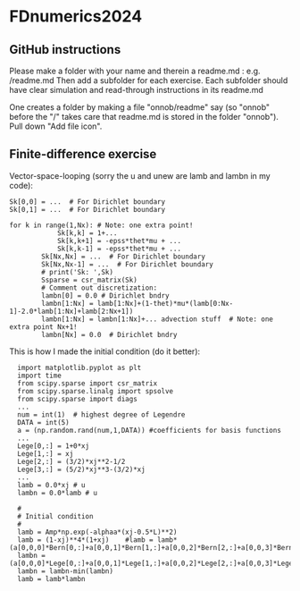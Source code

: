 # FDnumerics2024

## GitHub instructions
Please make a folder with your name and therein a readme.md : e.g. <yourname>/readme.md
Then add a subfolder for each exercise. Each subfolder should have clear simulation and read-through instructions in its readme.md

One creates a folder by making a file "onnob/readme" say (so "onnob" before the "/" takes care that readme.md is stored in the folder "onnob"). Pull down "Add file icon".

## Finite-difference exercise

Vector-space-looping (sorry the u and unew are lamb and lambn in my code):
```
Sk[0,0] = ...  # For Dirichlet boundary
Sk[0,1] = ...  # For Dirichlet boundary
  
for k in range(1,Nx): # Note: one extra point!
            Sk[k,k] = 1+...
            Sk[k,k+1] = -epss*thet*mu + ...
            Sk[k,k-1] = -epss*thet*mu + ...
        Sk[Nx,Nx] = ...  # For Dirichlet boundary
        Sk[Nx,Nx-1] = ...  # For Dirichlet boundary
        # print('Sk: ',Sk)
        Ssparse = csr_matrix(Sk)
        # Comment out discretization:
        lambn[0] = 0.0 # Dirichlet bndry 
        lambn[1:Nx] = lamb[1:Nx]+(1-thet)*mu*(lamb[0:Nx-1]-2.0*lamb[1:Nx]+lamb[2:Nx+1])
        lambn[1:Nx] = lambn[1:Nx]+... advection stuff  # Note: one extra point Nx+1!
        lambn[Nx] = 0.0  # Dirichlet bndry 
```

This is how I made the initial condition (do it better):
  ```
    import matplotlib.pyplot as plt
    import time
    from scipy.sparse import csr_matrix
    from scipy.sparse.linalg import spsolve
    from scipy.sparse import diags
    ...
    num = int(1)  # highest degree of Legendre
    DATA = int(5)
    a = (np.random.rand(num,1,DATA)) #coefficients for basis functions
    ...
    Lege[0,:] = 1+0*xj
    Lege[1,:] = xj
    Lege[2,:] = (3/2)*xj**2-1/2
    Lege[3,:] = (5/2)*xj**3-(3/2)*xj
    ... 
    lamb = 0.0*xj # u
    lambn = 0.0*lamb # u
    
    #
    # Initial condition
    #
    lamb = Amp*np.exp(-alphaa*(xj-0.5*L)**2)
    lamb = (1-xj)**4*(1+xj)    #lamb = lamb*(a[0,0,0]*Bern[0,:]+a[0,0,1]*Bern[1,:]+a[0,0,2]*Bern[2,:]+a[0,0,3]*Bern[3,:])
    lambn = (a[0,0,0]*Lege[0,:]+a[0,0,1]*Lege[1,:]+a[0,0,2]*Lege[2,:]+a[0,0,3]*Lege[3,:])
    lambn = lambn-min(lambn)
    lamb = lamb*lambn
  ```
